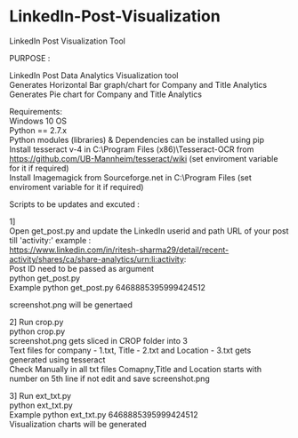# LinkedIn-Post-Visualization
LinkedIn Post Visualization Tool

PURPOSE : <br>

LinkedIn Post Data Analytics Visualization tool <br>
Generates Horizontal Bar graph/chart for Company and Title Analytics <br>
Generates Pie chart for Company and Title Analytics <br>

Requirements: <br>
Windows 10 OS <br>
Python == 2.7.x <br>
Python modules (libraries) & Dependencies can be installed using pip <br>
Install tesseract v-4 in C:\Program Files (x86)\Tesseract-OCR from https://github.com/UB-Mannheim/tesseract/wiki  (set enviroment variable for it if required) <br>
Install Imagemagick from Sourceforge.net in C:\Program Files (set enviroment variable for it if required) <br>

Scripts to be updates and excuted : <br>

1]<br>
Open get_post.py and update the LinkedIn userid and path URL of your post till 'activity:' example :<br>
https://www.linkedin.com/in/ritesh-sharma29/detail/recent-activity/shares/ca/share-analytics/urn:li:activity: <br>
Post ID need to be passed as argument <br>
python get_post.py <postid> <br>
Example python get_post.py 6468885395999424512 <br>

screenshot.png will be genertaed <br>

2] Run crop.py <br>
python crop.py <br>
screenshot.png gets sliced in CROP folder into 3 <br>
Text files for company - 1.txt, Title - 2.txt and Location - 3.txt gets generated using tesseract <br>
Check Manually in all txt files Comapny,Title and Location starts with number on 5th line if not edit and save screenshot.png

3] Run ext_txt.py <br>
python ext_txt.py <postid> <br>
Example python ext_txt.py 6468885395999424512 <br>
Visualization charts will be generated 
 










